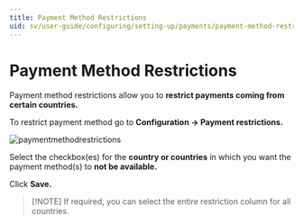 ```yaml
---
title: Payment Method Restrictions
uid: sv/user-guide/configuring/setting-up/payments/payment-method-restrictions
---
```


# Payment Method Restrictions

Payment method restrictions allow you to **restrict payments coming from certain countries.**

To restrict payment method go to **Configuration → Payment restrictions.**

![paymentmethodrestrictions](_static/payment-method-restrictions/paymentmethodrestrictions.png)

Select the checkbox(es) for the **country or countries** in which you want the payment method(s) to **not be available.**

Click **Save.**

> [!NOTE] If required, you can select the entire restriction column for all countries.